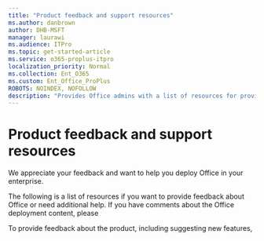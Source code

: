 ```yaml
---
title: "Product feedback and support resources"
ms.author: danbrown
author: DHB-MSFT
manager: laurawi
ms.audience: ITPro
ms.topic: get-started-article
ms.service: o365-proplus-itpro
localization_priority: Normal
ms.collection: Ent_O365
ms.custom: Ent_Office_ProPlus
ROBOTS: NOINDEX, NOFOLLOW
description: "Provides Office admins with a list of resources for providing product feedback or getting support."
---
```


# Product feedback and support resources

We appreciate your feedback and want to help you deploy Office in your enterprise. 

The following is a list of resources if you want to provide feedback about Office or need additional help. If you have comments about the Office deployment content, please 

To provide feedback about the product, including suggesting new features, 